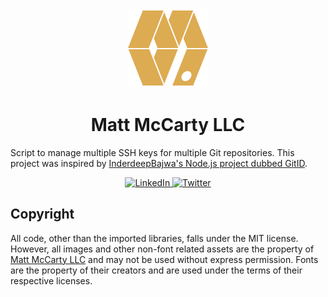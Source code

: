 <p align="center">
    <img src="img/logo-128x128.png" width="128" height="128" />
</p>

<h1 align="center">
    Matt McCarty LLC
</h1>

Script to manage multiple SSH keys for multiple Git repositories. This project was inspired by [InderdeepBajwa's Node.js project dubbed GitID](https://github.com/InderdeepBajwa/gitid/tree/main).
<p align="center">
    <a href='https://www.linkedin.com/company/matt-mccarty-llc/'>
        <img title="LinkedIn" src="https://user-images.githubusercontent.com/50652676/62817742-4e339e80-bb59-11e9-87b9-a1f68cae1049.png" />
    </a>
    <a href='https://twitter.com/mattmccartyllc'>
        <img title="Twitter" src="https://user-images.githubusercontent.com/50652676/62817740-4c69db00-bb59-11e9-8a79-3580fbbf6d5c.png" />
    </a>
</p>

## Copyright

All code, other than the imported libraries, falls under the MIT license. However, all images and other non-font related assets are the property of [Matt McCarty LLC](https://mattmccarty.net) and may not be used without express permission. Fonts are the property of their creators and are used under the terms of their respective licenses.